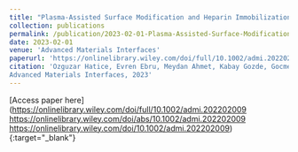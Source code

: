 ```yaml
---
title: "Plasma-Assisted Surface Modification and Heparin Immobilization: Dual-Functionalized Blood-Contacting Biomaterials with Improved Hemocompatibility and Antibacterial Features"
collection: publications
permalink: /publication/2023-02-01-Plasma-Assisted-Surface-Modification-and-Heparin-Immobilization-Dual-Functionalized-Blood-Contacting-Biomaterials-with-Improved-Hemocompatibility-and-Antibacterial-Features
date: 2023-02-01
venue: 'Advanced Materials Interfaces'
paperurl: 'https://onlinelibrary.wiley.com/doi/full/10.1002/admi.202202009'
citation: 'Ozguzar Hatice, Evren Ebru, Meydan Ahmet, Kabay Gozde, Gocmen Julide, Buyukserin Fatih, Erogul Osman, Plasma-Assisted Surface Modification and Heparin Immobilization: Dual-Functionalized Blood-Contacting Biomaterials with Improved Hemocompatibility and Antibacterial Features"
Advanced Materials Interfaces, 2023'
---
```

[Access paper here](https://onlinelibrary.wiley.com/doi/full/10.1002/admi.202202009 https://onlinelibrary.wiley.com/doi/abs/10.1002/admi.202202009 https://onlinelibrary.wiley.com/doi/10.1002/admi.202202009){:target="_blank"}
